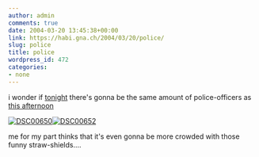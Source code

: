 ```yaml
---
author: admin
comments: true
date: 2004-03-20 13:45:38+00:00
link: https://habi.gna.ch/2004/03/20/police/
slug: police
title: police
wordpress_id: 472
categories:
- none
---
```


i wonder if [tonight](https://habi.gna.ch/blog/archives/000250.html) there's gonna be the same amount of police-officers as [this afternoon](http://www.indymedia.ch/de/2004/03/19488.shtml)

[![DSC00650](https://habi.gna.ch/blog/images/DSC00650-tm.jpg)](https://habi.gna.ch/blog/images/DSC00650.JPG)[![DSC00652](https://habi.gna.ch/blog/images/DSC00652-tm.jpg)](https://habi.gna.ch/blog/images/DSC00652.JPG)

me for my part thinks that it's even gonna be more crowded with those funny straw-shields....
